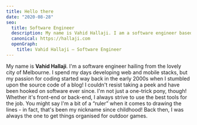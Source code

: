 ```yaml
---
title: Hello there
date: "2020-08-28"
seo:
  title: Software Engineer
  description: My name is Vahid Hallaji. I am a software engineer based in Melbourne and spend my days developing web and mobile stacks.
  canonical: https://hallaji.com
  openGraph:
    title: Vahid Hallaji — Software Engineer
---
```


My name is **Vahid Hallaji**. I'm a software engineer hailing from the lovely city
of Melbourne. I spend my days developing web and mobile stacks, but my passion for
coding started way back in the early 2000s when I stumbled upon the source code of
a blog! I couldn't resist taking a peek and have been hooked on software ever since.
I'm not just a one-trick pony, though! Whether it's front-end or back-end, I always
strive to use the best tools for the job. You might say I'm a bit of a “ruler” when
it comes to drawing the lines - in fact, that's been my nickname since childhood!
Back then, I was always the one to get things organised for outdoor games.
